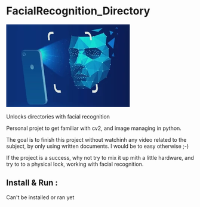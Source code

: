 # FacialRecognition_Directory
![alt text](https://github.com/Log-s/FacialRecognition_Directory/blob/master/ressources/README_ressource.webp)

Unlocks directories with facial recognition


Personal projet to get familiar with cv2, and image managing in python.


The goal is to finish this project without watchinh any video related to the subject, by only using written documents. I would be to easy otherwise ;-)

If the project is a success, why not try to mix it up mith a little hardware, and try to to a physical lock, working with facial recognition.


Install & Run :
-
Can't be installed or ran yet
